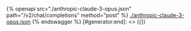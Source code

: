 [#generator:start]: <> ({ "template": "openapi" })
{% openapi src="./anthropic-claude-3-opus.json" path="/v2/chat/completions" method="post" %}
[./anthropic-claude-3-opus.json](./anthropic-claude-3-opus.json)
{% endswagger %}
[#generator:end]: <> ({})